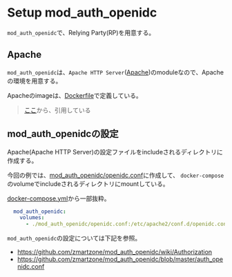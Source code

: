 # Setup mod_auth_openidc

`mod_auth_openidc`で、Relying Party(RP)を用意する。

## Apache

`mod_auth_openidc`は、`Apache HTTP Server`([Apache](http://httpd.apache.org/))のmoduleなので、Apacheの環境を用意する。

Apacheのimageは、[Dockerfile](./mod_auth_openidc/Dockerfile)で定義している。
> [ここ](https://github.com/zmartzone/mod_auth_openidc/blob/master/Dockerfile-alpine)から、引用している

## mod_auth_openidcの設定

Apache(Apache HTTP Server)の設定ファイルをincludeされるディレクトリに作成する。

今回の例では、[mod_auth_openidc/openidc.conf](./mod_auth_openidc/openidc.conf)に作成して、
`docker-compose`のvolumeでincludeされるディレクトリにmountしている。

[docker-compose.yml](./docker-compose.yml)から一部抜粋。

```yml
  mod_auth_openidc:
    volumes:
      - ./mod_auth_openidc/openidc.conf:/etc/apache2/conf.d/openidc.conf
```

`mod_auth_openidc`の設定については下記を参照。

- https://github.com/zmartzone/mod_auth_openidc/wiki/Authorization
- https://github.com/zmartzone/mod_auth_openidc/blob/master/auth_openidc.conf

